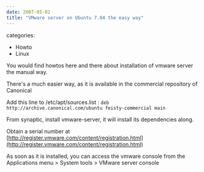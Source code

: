 ```yaml
---
date: 2007-05-02
title: "VMware server on Ubuntu 7.04 the easy way"
---
```








categories:
- Howto
- Linux


You would find howtos here and there about installation of vmware server the manual way.

There's a much easier way, as it is available in the commercial repository of Canonical

Add this line to /etc/apt/sources.list :
`deb http://archive.canonical.com/ubuntu feisty-commercial main`

From synaptic, install vmware-server, it will install its dependencies along.

Obtain a serial number at [http://register.vmware.com/content/registration.html](http://register.vmware.com/content/registration.html)

As soon as it is installed, you can access the vmware console from the Applications menu > System tools > VMware server console
